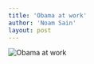 ```yaml
---
title: 'Obama at work'
author: 'Noam Sain'
layout: post
---
```


![Obama at work](/_assets/img/2016/04/Obama-at-work.jpg)